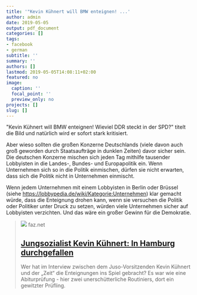 ```yaml
---
title: '"Kevin Kühnert will BMW enteignen! ...'
author: admin
date: 2019-05-05
output: pdf_document
categories: []
tags:
- facebook
- german
subtitle: ''
summary: ''
authors: []
lastmod: 2019-05-05T14:08:11+02:00
featured: no
image:
  caption: ''
  focal_point: ''
  preview_only: no
projects: []
slug: []
---
```

"Kevin Kühnert will BMW enteignen! Wieviel DDR steckt in der SPD?" titelt die Bild und natürlich wird er sofort stark kritisiert. 

Aber wieso sollten die großen Konzerne Deutschlands (viele davon auch groß geworden durch Staatsaufträge in dunklen Zeiten) davor sicher sein. Die deutschen Konzerne mischen sich jeden Tag mithilfe tausender Lobbyisten in die Landes-, Bundes- und Europapolitik ein. Wenn Unternehmen sich so in die Politik einmischen, dürfen sie nicht erwarten, dass sich die Politik nicht in Unternehmen einmischt. 

Wenn jedem Unternehmen mit einem Lobbyisten in Berlin oder Brüssel (siehe https://lobbypedia.de/wiki/Kategorie:Unternehmen) klar gemacht würde, dass die Enteignung drohen kann, wenn sie versuchen die Politik oder Politiker unter Druck zu setzen, würden viele Unternehmen sicher auf Lobbyisten verzichten. Und das wäre ein großer Gewinn für die Demokratie.
> [![](https://media1.faz.net/ppmedia/aktuell/politik/inland/1930188348/1.6170537/facebook_teaser/kevin-kuehnerts-ideen-erhitzen.jpg)](https://www.faz.net/aktuell/feuilleton/kevin-kuehnert-die-enteignung-der-konzerne-und-die-rolle-der-zeit-im-umstrittenen-interview-16170511.html)
> faz.net
> ## [Jungsozialist Kevin Kühnert: In Hamburg durchgefallen](https://www.faz.net/aktuell/feuilleton/kevin-kuehnert-die-enteignung-der-konzerne-und-die-rolle-der-zeit-im-umstrittenen-interview-16170511.html)
>
>Wer hat im Interview zwischen dem Juso-Vorsitzenden Kevin Kühnert und der „Zeit“ die Enteignungen ins Spiel gebracht? Es war wie eine Abiturprüfung - hier zwei unerschütterliche Routiniers, dort ein gewitzter Prüfling.

